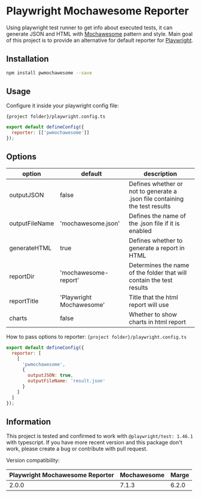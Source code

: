 # Playwright Mochawesome Reporter

Using playwright test runner to get info about executed tests, it can generate JSON and HTML with [Mochawesome](https://github.com/adamgruber/mochawesome) pattern and style. Main goal of this project is to provide an alternative for default reporter for [Playwright](https://playwright.dev/).

## Installation

```bash
npm install pwmochawesome --save
```

## Usage

Configure it inside your playwright config file:

`{project folder}/playwright.config.ts`

```js
export default defineConfig({
  reporter: [['pwmochawesome']]
});
```

## Options

| option         | default                  | description                                                                 |
| -------------- | ------------------------ | --------------------------------------------------------------------------- |
| outputJSON     | false                    | Defines whether or not to generate a .json file containing the test results |
| outputFileName | 'mochawesome.json'       | Defines the name of the .json file if it is enabled                         |
| generateHTML   | true                     | Defines whether to generate a report in HTML                                |
| reportDir      | 'mochawesome-report'     | Determines the name of the folder that will contain the test results        |
| reportTitle    | 'Playwright Mochawesome' | Title that the html report will use                                         |
| charts         | false                    | Whether to show charts in html report                                       |

How to pass options to reporter:
`{project folder}/playwright.config.ts`

```js
export default defineConfig({
  reporter: [
    [
      'pwmochawesome',
      {
        outputJSON: true,
        outputFileName: 'result.json'
      }
    ]
  ]
});
```

## Information

This project is tested and confirmed to work with `@playwright/test: 1.46.1` with typescript. If you have more recent version and this package don't work, please create a bug or contribute with pull request.

Version compatibility:

| Playwright Mochawesome Reporter | Mochawesome | Marge |
| ------------------------------- | ----------- | ----- |
| 2.0.0                           | 7.1.3       | 6.2.0 |
